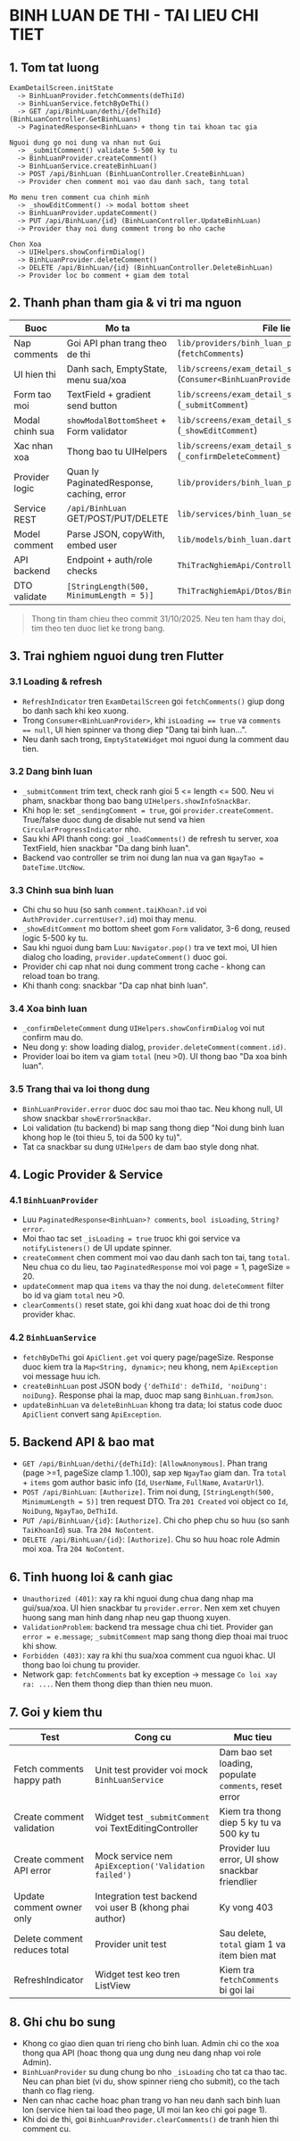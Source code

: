 # BINH LUAN DE THI - TAI LIEU CHI TIET

## 1. Tom tat luong

```
ExamDetailScreen.initState
  -> BinhLuanProvider.fetchComments(deThiId)
  -> BinhLuanService.fetchByDeThi()
  -> GET /api/BinhLuan/dethi/{deThiId} (BinhLuanController.GetBinhLuans)
  -> PaginatedResponse<BinhLuan> + thong tin tai khoan tac gia

Nguoi dung go noi dung va nhan nut Gui
  -> _submitComment() validate 5-500 ky tu
  -> BinhLuanProvider.createComment()
  -> BinhLuanService.createBinhLuan()
  -> POST /api/BinhLuan (BinhLuanController.CreateBinhLuan)
  -> Provider chen comment moi vao dau danh sach, tang total

Mo menu tren comment cua chinh minh
  -> _showEditComment() -> modal bottom sheet
  -> BinhLuanProvider.updateComment()
  -> PUT /api/BinhLuan/{id} (BinhLuanController.UpdateBinhLuan)
  -> Provider thay noi dung comment trong bo nho cache

Chon Xoa
  -> UIHelpers.showConfirmDialog()
  -> BinhLuanProvider.deleteComment()
  -> DELETE /api/BinhLuan/{id} (BinhLuanController.DeleteBinhLuan)
  -> Provider loc bo comment + giam dem total
```

## 2. Thanh phan tham gia & vi tri ma nguon

| Buoc | Mo ta | File lien quan |
|------|-------|----------------|
| Nap comments | Goi API phan trang theo de thi | `lib/providers/binh_luan_provider.dart` (`fetchComments`) |
| UI hien thi | Danh sach, EmptyState, menu sua/xoa | `lib/screens/exam_detail_screen.dart` (`Consumer<BinhLuanProvider>`) |
| Form tao moi | TextField + gradient send button | `lib/screens/exam_detail_screen.dart` (`_submitComment`) |
| Modal chinh sua | `showModalBottomSheet` + Form validator | `lib/screens/exam_detail_screen.dart` (`_showEditComment`) |
| Xac nhan xoa | Thong bao tu UIHelpers | `lib/screens/exam_detail_screen.dart` (`_confirmDeleteComment`) |
| Provider logic | Quan ly PaginatedResponse, caching, error | `lib/providers/binh_luan_provider.dart` |
| Service REST | `/api/BinhLuan` GET/POST/PUT/DELETE | `lib/services/binh_luan_service.dart` |
| Model comment | Parse JSON, copyWith, embed user | `lib/models/binh_luan.dart` |
| API backend | Endpoint + auth/role checks | `ThiTracNghiemApi/Controllers/BinhLuanController.cs` |
| DTO validate | `[StringLength(500, MinimumLength = 5)]` | `ThiTracNghiemApi/Dtos/BinhLuan` |

> Thong tin tham chieu theo commit 31/10/2025. Neu ten ham thay doi, tim theo ten duoc liet ke trong bang.

## 3. Trai nghiem nguoi dung tren Flutter

### 3.1 Loading & refresh

- `RefreshIndicator` tren `ExamDetailScreen` goi `fetchComments()` giup dong bo danh sach khi keo xuong.
- Trong `Consumer<BinhLuanProvider>`, khi `isLoading == true` va `comments == null`, UI hien spinner va thong diep "Dang tai binh luan...".
- Neu danh sach trong, `EmptyStateWidget` moi nguoi dung la comment dau tien.

### 3.2 Dang binh luan

- `_submitComment` trim text, check ranh gioi 5 <= length <= 500. Neu vi pham, snackbar thong bao bang `UIHelpers.showInfoSnackBar`.
- Khi hop le: set `_sendingComment = true`, goi `provider.createComment`. True/false duoc dung de disable nut send va hien `CircularProgressIndicator` nho.
- Sau khi API thanh cong: goi `_loadComments()` de refresh tu server, xoa TextField, hien snackbar "Da dang binh luan".
- Backend vao controller se trim noi dung lan nua va gan `NgayTao = DateTime.UtcNow`.

### 3.3 Chinh sua binh luan

- Chi chu so huu (so sanh `comment.taiKhoan?.id` voi `AuthProvider.currentUser?.id`) moi thay menu.
- `_showEditComment` mo bottom sheet gom `Form` validator, 3-6 dong, reused logic 5-500 ky tu.
- Sau khi nguoi dung bam Luu: `Navigator.pop()` tra ve text moi, UI hien dialog cho loading, `provider.updateComment()` duoc goi.
- Provider chi cap nhat noi dung comment trong cache - khong can reload toan bo trang.
- Khi thanh cong: snackbar "Da cap nhat binh luan".

### 3.4 Xoa binh luan

- `_confirmDeleteComment` dung `UIHelpers.showConfirmDialog` voi nut confirm mau do.
- Neu dong y: show loading dialog, `provider.deleteComment(comment.id)`.
- Provider loai bo item va giam `total` (neu >0). UI thong bao "Da xoa binh luan".

### 3.5 Trang thai va loi thong dung

- `BinhLuanProvider.error` duoc doc sau moi thao tac. Neu khong null, UI show snackbar `showErrorSnackBar`.
- Loi validation (tu backend) bi map sang thong diep "Noi dung binh luan khong hop le (toi thieu 5, toi da 500 ky tu)".
- Tat ca snackbar su dung `UIHelpers` de dam bao style dong nhat.

## 4. Logic Provider & Service

### 4.1 `BinhLuanProvider`

- Luu `PaginatedResponse<BinhLuan>? comments`, `bool isLoading`, `String? error`.
- Moi thao tac set `_isLoading = true` truoc khi goi service va `notifyListeners()` de UI update spinner.
- `createComment` chen comment moi vao dau danh sach ton tai, tang `total`. Neu chua co du lieu, tao `PaginatedResponse` moi voi page = 1, pageSize = 20.
- `updateComment` map qua `items` va thay the noi dung. `deleteComment` filter bo id va giam `total` neu >0.
- `clearComments()` reset state, goi khi dang xuat hoac doi de thi trong provider khac.

### 4.2 `BinhLuanService`

- `fetchByDeThi` goi `ApiClient.get` voi query page/pageSize. Response duoc kiem tra la `Map<String, dynamic>`; neu khong, nem `ApiException` voi message huu ich.
- `createBinhLuan` post JSON body `{'deThiId': deThiId, 'noiDung': noiDung}`. Response phai la map, duoc map sang `BinhLuan.fromJson`.
- `updateBinhLuan` va `deleteBinhLuan` khong tra data; loi status code duoc `ApiClient` convert sang `ApiException`.

## 5. Backend API & bao mat

- `GET /api/BinhLuan/dethi/{deThiId}`: `[AllowAnonymous]`. Phan trang (page >=1, pageSize clamp 1..100), sap xep `NgayTao` giam dan. Tra `total` + `items` gom author basic info (`Id`, `UserName`, `FullName`, `AvatarUrl`).
- `POST /api/BinhLuan`: `[Authorize]`. Trim noi dung, `[StringLength(500, MinimumLength = 5)]` tren request DTO. Tra `201 Created` voi object co `Id`, `NoiDung`, `NgayTao`, `DeThiId`.
- `PUT /api/BinhLuan/{id}`: `[Authorize]`. Chi cho phep chu so huu (so sanh `TaiKhoanId`) sua. Tra `204 NoContent`.
- `DELETE /api/BinhLuan/{id}`: `[Authorize]`. Chu so huu hoac role Admin moi xoa. Tra `204 NoContent`.

## 6. Tinh huong loi & canh giac

- `Unauthorized (401)`: xay ra khi nguoi dung chua dang nhap ma gui/sua/xoa. UI hien snackbar tu `provider.error`. Nen xem xet chuyen huong sang man hinh dang nhap neu gap thuong xuyen.
- `ValidationProblem`: backend tra message chua chi tiet. Provider gan `error = e.message`; `_submitComment` map sang thong diep thoai mai truoc khi show.
- `Forbidden (403)`: xay ra khi thu sua/xoa comment cua nguoi khac. UI thong bao loi chung tu provider.
- Network gap: `fetchComments` bat ky exception -> message `Co loi xay ra: ...`. Nen them thong diep than thien neu muon.

## 7. Goi y kiem thu

| Test | Cong cu | Muc tieu |
|------|---------|----------|
| Fetch comments happy path | Unit test provider voi mock `BinhLuanService` | Dam bao set loading, populate `comments`, reset error |
| Create comment validation | Widget test `_submitComment` voi TextEditingController | Kiem tra thong diep 5 ky tu va 500 ky tu |
| Create comment API error | Mock service nem `ApiException('Validation failed')` | Provider luu error, UI show snackbar friendlier |
| Update comment owner only | Integration test backend voi user B (khong phai author) | Ky vong 403 |
| Delete comment reduces total | Provider unit test | Sau delete, `total` giam 1 va item bien mat |
| RefreshIndicator | Widget test keo tren ListView | Kiem tra `fetchComments` bi goi lai |

## 8. Ghi chu bo sung

- Khong co giao dien quan tri rieng cho binh luan. Admin chi co the xoa thong qua API (hoac thong qua ung dung neu dang nhap voi role Admin).
- `BinhLuanProvider` su dung chung bo nho `_isLoading` cho tat ca thao tac. Neu can phan biet (vi du, show spinner rieng cho submit), co the tach thanh co flag rieng.
- Nen can nhac cache hoac phan trang vo han neu danh sach binh luan lon (service hien tai load theo page, UI moi lan keo chi goi page 1).
- Khi doi de thi, goi `BinhLuanProvider.clearComments()` de tranh hien thi comment cu.
